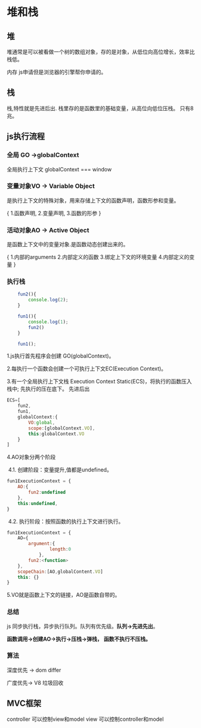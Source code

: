 # 堆和栈

## 堆

堆通常是可以被看做一个树的数组对象，存的是对象，从低位向高位增长，效率比栈低。

内存 js申请但是浏览器的引擎帮你申请的。

## 栈

栈,特性就是先进后出.
栈里存的是函数里的基础变量，从高位向低位压栈。
只有8兆。

## js执行流程

### 全局 GO ->globalContext

全局执行上下文 globalContext === window

### 变量对象VO -> Variable Object

是执行上下文的特殊对象，用来存储上下文的函数声明，函数形参和变量。

{
    1.函数声明,
    2.变量声明,
    3.函数的形参
}

### 活动对象AO -> Active Object

是函数上下文中的变量对象.是函数动态创建出来的。

{
    1.内部的arguments
    2.内部定义的函数
    3.绑定上下文的环境变量
    4.内部定义的变量
}

### 执行栈

``` js
    fun2(){
        console.log(2);
    }

    fun1(){
        console.log(1);
        fun2()
    }

    fun1();
```

1.js执行首先程序会创建 GO(globalContext)。

2.每执行一个函数会创建一个可执行上下文EC(Execution Context)。

3.有一个全局执行上下文栈 Execution Context Static(ECS)，将执行的函数压入栈中; 先执行的压在底下。
先进后出

```js
ECS=[
    fun2,
    fun1,
    globalContext:{
        VO:global,
        scope:[globalContext.VO],
        this:globalContext.VO
    }
]
```

4.AO对象分两个阶段

​   4.1. 创建阶段：变量提升,值都是undefined。

```js
fun1ExecutionContext = {
    AO:{
        fun2:undefined
    },
    this:undefined,
}
```

​   4.2. 执行阶段：按照函数的执行上下文进行执行。

```js
fun1ExecutionContext = {
    AO={
        argument:{
                length:0
            },
        fun2:<function>
    },
    scopeChain:[AO,globalContent.VO]
    this: {}
}
```

5.VO就是函数上下文的链接，AO是函数自带的。

### 总结

js 同步执行栈，异步执行队列。队列有优先级。__队列->先进先出__。

__函数调用->创建AO->执行->压栈->弹栈，__
__函数不执行不压栈。__

### 算法

深度优先 -> dom differ

广度优先-> V8 垃圾回收

## MVC框架

controller 可以控制view和model
view 可以控制controller和model
